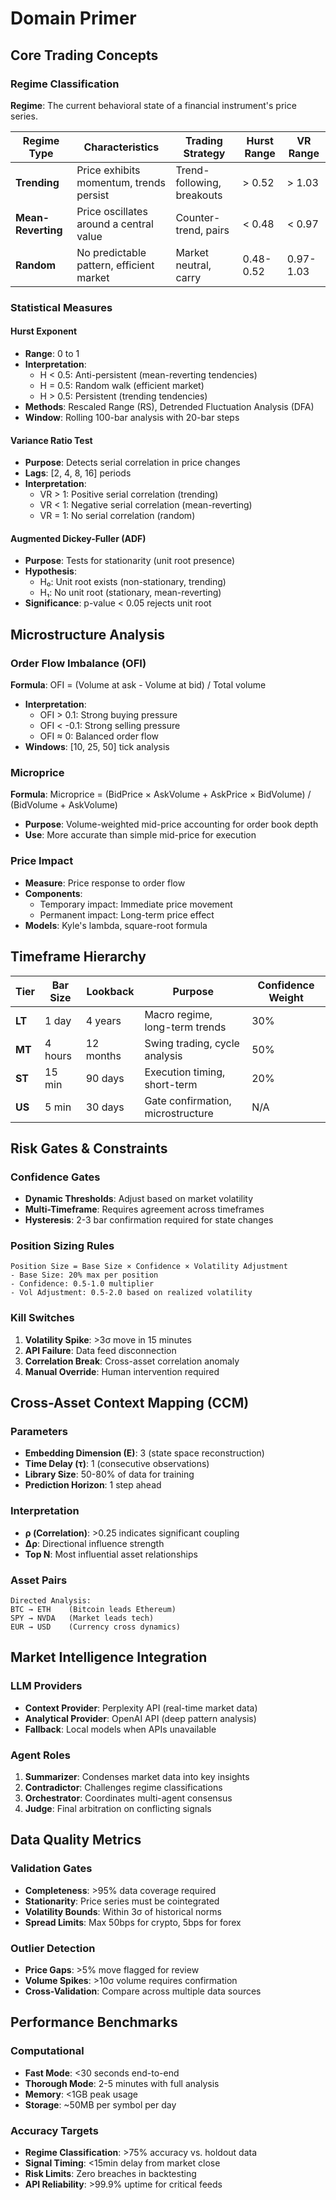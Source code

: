 # Domain Primer

## Core Trading Concepts

### Regime Classification
**Regime**: The current behavioral state of a financial instrument's price series.

| Regime Type | Characteristics | Trading Strategy | Hurst Range | VR Range |
|-------------|----------------|------------------|-------------|----------|
| **Trending** | Price exhibits momentum, trends persist | Trend-following, breakouts | > 0.52 | > 1.03 |
| **Mean-Reverting** | Price oscillates around a central value | Counter-trend, pairs | < 0.48 | < 0.97 |
| **Random** | No predictable pattern, efficient market | Market neutral, carry | 0.48-0.52 | 0.97-1.03 |

### Statistical Measures

#### Hurst Exponent
- **Range**: 0 to 1
- **Interpretation**:
  - H < 0.5: Anti-persistent (mean-reverting tendencies)
  - H = 0.5: Random walk (efficient market)
  - H > 0.5: Persistent (trending tendencies)
- **Methods**: Rescaled Range (RS), Detrended Fluctuation Analysis (DFA)
- **Window**: Rolling 100-bar analysis with 20-bar steps

#### Variance Ratio Test
- **Purpose**: Detects serial correlation in price changes
- **Lags**: [2, 4, 8, 16] periods
- **Interpretation**:
  - VR > 1: Positive serial correlation (trending)
  - VR < 1: Negative serial correlation (mean-reverting)
  - VR = 1: No serial correlation (random)

#### Augmented Dickey-Fuller (ADF)
- **Purpose**: Tests for stationarity (unit root presence)
- **Hypothesis**:
  - H₀: Unit root exists (non-stationary, trending)
  - H₁: No unit root (stationary, mean-reverting)
- **Significance**: p-value < 0.05 rejects unit root

## Microstructure Analysis

### Order Flow Imbalance (OFI)
**Formula**: OFI = (Volume at ask - Volume at bid) / Total volume
- **Interpretation**:
  - OFI > 0.1: Strong buying pressure
  - OFI < -0.1: Strong selling pressure
  - OFI ≈ 0: Balanced order flow
- **Windows**: [10, 25, 50] tick analysis

### Microprice
**Formula**: Microprice = (BidPrice × AskVolume + AskPrice × BidVolume) / (BidVolume + AskVolume)
- **Purpose**: Volume-weighted mid-price accounting for order book depth
- **Use**: More accurate than simple mid-price for execution

### Price Impact
- **Measure**: Price response to order flow
- **Components**:
  - Temporary impact: Immediate price movement
  - Permanent impact: Long-term price effect
- **Models**: Kyle's lambda, square-root formula

## Timeframe Hierarchy

| Tier | Bar Size | Lookback | Purpose | Confidence Weight |
|------|----------|----------|---------|------------------|
| **LT** | 1 day | 4 years | Macro regime, long-term trends | 30% |
| **MT** | 4 hours | 12 months | Swing trading, cycle analysis | 50% |
| **ST** | 15 min | 90 days | Execution timing, short-term | 20% |
| **US** | 5 min | 30 days | Gate confirmation, microstructure | N/A |

## Risk Gates & Constraints

### Confidence Gates
- **Dynamic Thresholds**: Adjust based on market volatility
- **Multi-Timeframe**: Requires agreement across timeframes
- **Hysteresis**: 2-3 bar confirmation required for state changes

### Position Sizing Rules
```
Position Size = Base Size × Confidence × Volatility Adjustment
- Base Size: 20% max per position
- Confidence: 0.5-1.0 multiplier
- Vol Adjustment: 0.5-2.0 based on realized volatility
```

### Kill Switches
1. **Volatility Spike**: >3σ move in 15 minutes
2. **API Failure**: Data feed disconnection
3. **Correlation Break**: Cross-asset correlation anomaly
4. **Manual Override**: Human intervention required

## Cross-Asset Context Mapping (CCM)

### Parameters
- **Embedding Dimension (E)**: 3 (state space reconstruction)
- **Time Delay (τ)**: 1 (consecutive observations)
- **Library Size**: 50-80% of data for training
- **Prediction Horizon**: 1 step ahead

### Interpretation
- **ρ (Correlation)**: >0.25 indicates significant coupling
- **Δρ**: Directional influence strength
- **Top N**: Most influential asset relationships

### Asset Pairs
```
Directed Analysis:
BTC → ETH    (Bitcoin leads Ethereum)
SPY → NVDA   (Market leads tech)
EUR → USD    (Currency cross dynamics)
```

## Market Intelligence Integration

### LLM Providers
- **Context Provider**: Perplexity API (real-time market data)
- **Analytical Provider**: OpenAI API (deep pattern analysis)
- **Fallback**: Local models when APIs unavailable

### Agent Roles
1. **Summarizer**: Condenses market data into key insights
2. **Contradictor**: Challenges regime classifications
3. **Orchestrator**: Coordinates multi-agent consensus
4. **Judge**: Final arbitration on conflicting signals

## Data Quality Metrics

### Validation Gates
- **Completeness**: >95% data coverage required
- **Stationarity**: Price series must be cointegrated
- **Volatility Bounds**: Within 3σ of historical norms
- **Spread Limits**: Max 50bps for crypto, 5bps for forex

### Outlier Detection
- **Price Gaps**: >5% move flagged for review
- **Volume Spikes**: >10σ volume requires confirmation
- **Cross-Validation**: Compare across multiple data sources

## Performance Benchmarks

### Computational
- **Fast Mode**: <30 seconds end-to-end
- **Thorough Mode**: 2-5 minutes with full analysis
- **Memory**: <1GB peak usage
- **Storage**: ~50MB per symbol per day

### Accuracy Targets
- **Regime Classification**: >75% accuracy vs. holdout data
- **Signal Timing**: <15min delay from market close
- **Risk Limits**: Zero breaches in backtesting
- **API Reliability**: >99.9% uptime for critical feeds


